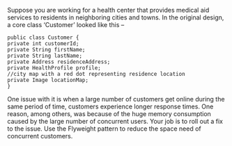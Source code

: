 Suppose you are working for a health center that provides medical aid services to
residents in neighboring cities and towns. In the original design, a core class ‘Customer’
looked like this –
```
public class Customer {
private int customerId;
private String firstName;
private String lastName;
private Address residenceAddress;
private HealthProfile profile;
//city map with a red dot representing residence location
private Image locationMap;
}
```
One issue with it is when a large number of customers get online during the same period
of time, customers experience longer response times. One reason, among others, was
because of the huge memory consumption caused by the large number of concurrent
users. Your job is to roll out a fix to the issue. Use the Flyweight pattern to reduce the
space need of concurrent customers.
